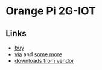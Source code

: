 # Orange Pi 2G-IOT


## Links

- [buy](https://www.aliexpress.com/store/product/Orange-Pi-2G-IOT-ARM-Cortex-A5-32bit-Support-ubuntu-linux-and-android-mini-PC-Beyond/1553371_32802458477.html)
- [via](http://www.cnx-software.com/2017/03/30/orange-pi-2g-iot-arm-linux-development-board-with-2ggsm-support-is-up-for-sale-for-9-90/) and [some more](http://www.cnx-software.com/2017/04/18/rda-micro-rda8810-android-sdk-with-linux-u-boot-source-code-for-orange-pi-2g-iot-board-released/)
- [downloads from vendor](http://www.orangepi.org/downloadresources/)
